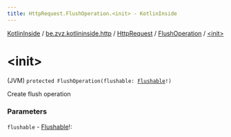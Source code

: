 ```yaml
---
title: HttpRequest.FlushOperation.<init> - KotlinInside
---
```


[KotlinInside](../../../index.html) / [be.zvz.kotlininside.http](../../index.html) / [HttpRequest](../index.html) / [FlushOperation](index.html) / [&lt;init&gt;](./-init-.html)

# &lt;init&gt;

(JVM) `protected FlushOperation(flushable: `[`Flushable`](https://docs.oracle.com/javase/7/docs/api/java/io/Flushable.html)`!)`

Create flush operation

### Parameters

`flushable` - [Flushable](https://docs.oracle.com/javase/7/docs/api/java/io/Flushable.html)!: 